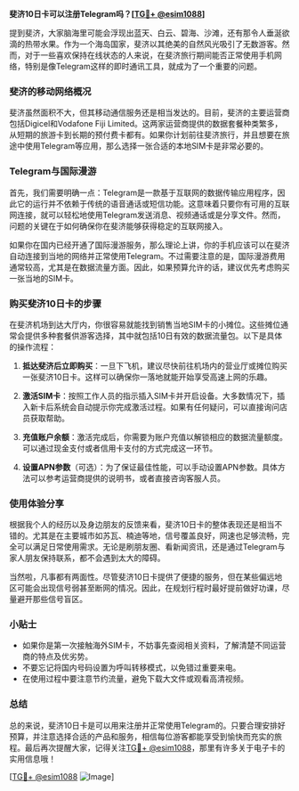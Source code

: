 **斐济10日卡可以注册Telegram吗？[[TG💪+ @esim1088](https://t.me/s/esim1088)]**

提到斐济，大家脑海里可能会浮现出蓝天、白云、碧海、沙滩，还有那令人垂涎欲滴的热带水果。作为一个海岛国家，斐济以其绝美的自然风光吸引了无数游客。然而，对于一些喜欢保持在线状态的人来说，在斐济旅行期间能否正常使用手机网络，特别是像Telegram这样的即时通讯工具，就成为了一个重要的问题。

### 斐济的移动网络概况

斐济虽然面积不大，但其移动通信服务还是相当发达的。目前，斐济的主要运营商包括Digicel和Vodafone Fiji Limited。这两家运营商提供的数据套餐种类繁多，从短期的旅游卡到长期的预付费卡都有。如果你计划前往斐济旅行，并且想要在旅途中使用Telegram等应用，那么选择一张合适的本地SIM卡是非常必要的。

### Telegram与国际漫游

首先，我们需要明确一点：Telegram是一款基于互联网的数据传输应用程序，因此它的运行并不依赖于传统的语音通话或短信功能。这意味着只要你有可用的互联网连接，就可以轻松地使用Telegram发送消息、视频通话或是分享文件。然而，问题的关键在于如何确保你在斐济能够获得稳定的互联网接入。

如果你在国内已经开通了国际漫游服务，那么理论上讲，你的手机应该可以在斐济自动连接到当地的网络并正常使用Telegram。不过需要注意的是，国际漫游费用通常较高，尤其是在数据流量方面。因此，如果预算允许的话，建议优先考虑购买一张当地的SIM卡。

### 购买斐济10日卡的步骤

在斐济机场到达大厅内，你很容易就能找到销售当地SIM卡的小摊位。这些摊位通常会提供多种套餐供游客选择，其中就包括10日有效的数据流量包。以下是具体的操作流程：

1. **抵达斐济后立即购买**：一旦下飞机，建议尽快前往机场内的营业厅或摊位购买一张斐济10日卡。这样可以确保你一落地就能开始享受高速上网的乐趣。
   
2. **激活SIM卡**：按照工作人员的指示插入SIM卡并开启设备。大多数情况下，插入新卡后系统会自动提示你完成激活过程。如果有任何疑问，可以直接询问店员获取帮助。

3. **充值账户余额**：激活完成后，你需要为账户充值以解锁相应的数据流量额度。可以通过现金支付或者信用卡支付的方式完成这一环节。

4. **设置APN参数**（可选）：为了保证最佳性能，可以手动设置APN参数。具体方法可以参考运营商提供的说明书，或者直接咨询客服人员。

### 使用体验分享

根据我个人的经历以及身边朋友的反馈来看，斐济10日卡的整体表现还是相当不错的。尤其是在主要城市如苏瓦、楠迪等地，信号覆盖良好，网速也足够流畅，完全可以满足日常使用需求。无论是刷朋友圈、看新闻资讯，还是通过Telegram与家人朋友保持联系，都不会遇到太大的障碍。

当然啦，凡事都有两面性。尽管斐济10日卡提供了便捷的服务，但在某些偏远地区可能会出现信号弱甚至断网的情况。因此，在规划行程时最好提前做好功课，尽量避开那些信号盲区。

### 小贴士

- 如果你是第一次接触海外SIM卡，不妨事先查阅相关资料，了解清楚不同运营商的特点及优劣势。
- 不要忘记将国内号码设置为呼叫转移模式，以免错过重要来电。
- 在使用过程中要注意节约流量，避免下载大文件或观看高清视频。

### 总结

总的来说，斐济10日卡是可以用来注册并正常使用Telegram的。只要合理安排好预算，并注意选择合适的产品和服务，相信每位游客都能享受到愉快而充实的旅程。最后再次提醒大家，记得关注[TG💪+ @esim1088](https://t.me/s/esim1088)，那里有许多关于电子卡的实用信息哦！

[[TG💪+ @esim1088](https://t.me/s/esim1088) ![Image](https://i.postimg.cc/4NQfJmqS/Snipaste-2025-05-13-00-14-12.png)]